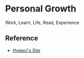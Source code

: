 # Personal Growth

Work, Learn, Life, Read, Experience

## Reference

- [HyperJ's Site](https://hyperj.net)